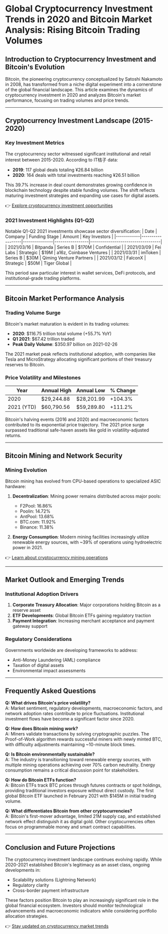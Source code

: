 # Global Cryptocurrency Investment Trends in 2020 and Bitcoin Market Analysis: Rising Bitcoin Trading Volumes

## Introduction to Cryptocurrency Investment and Bitcoin's Evolution

Bitcoin, the pioneering cryptocurrency conceptualized by Satoshi Nakamoto in 2008, has transformed from a niche digital experiment into a cornerstone of the global financial landscape. This article examines the dynamics of cryptocurrency investment in 2020 and analyzes Bitcoin's market performance, focusing on trading volumes and price trends.

---

## Cryptocurrency Investment Landscape (2015-2020)

### Key Investment Metrics
The cryptocurrency sector witnessed significant institutional and retail interest between 2015-2020. According to IT桔子 data:
- **2019**: 117 global deals totaling ¥26.84 billion
- **2020**: 164 deals with total investments reaching ¥26.51 billion

This 39.7% increase in deal count demonstrates growing confidence in blockchain technology despite stable funding volumes. The shift reflects maturing investment strategies and expanding use cases for digital assets.

👉 [Explore cryptocurrency investment opportunities](https://bit.ly/okx-bonus)

### 2021 Investment Highlights (Q1-Q2)
Notable Q1-Q2 2021 investments showcase sector diversification:
| Date       | Company         | Funding Stage | Amount          | Key Investors                     |
|------------|------------------|---------------|-----------------|-----------------------------------|
| 2021/03/16 | Bitpanda         | Series B      | $170M           | Confidential                      |
| 2021/03/09 | Fei Labs         | Strategic     | $19M            | a16z, Coinbase Ventures           |
| 2021/03/31 | imToken          | Series B      | $30M            | Qiming Venture Partners           |
| 2021/03/12 | FalconX          | Strategic     | $50M            | Tiger Global                      |

This period saw particular interest in wallet services, DeFi protocols, and institutional-grade trading platforms.

---

## Bitcoin Market Performance Analysis

### Trading Volume Surge
Bitcoin's market maturation is evident in its trading volumes:
- **2020**: $116.75 trillion total volume (+55.7% YoY)
- **Q1 2021**: $67.42 trillion traded
- **Peak Daily Volume**: $350.97 billion on 2021-02-26

The 2021 market peak reflects institutional adoption, with companies like Tesla and MicroStrategy allocating significant portions of their treasury reserves to Bitcoin.

### Price Volatility and Milestones
| Year       | Annual High     | Annual Low    | % Change |
|------------|------------------|---------------|----------|
| 2020       | $29,244.88       | $28,201.99    | +104.3%  |
| 2021 (YTD) | $60,790.56       | $59,289.80    | +111.2%  |

Bitcoin's halving events (2016 and 2020) and macroeconomic factors contributed to its exponential price trajectory. The 2021 price surge surpassed traditional safe-haven assets like gold in volatility-adjusted returns.

---

## Bitcoin Mining and Network Security

### Mining Evolution
Bitcoin mining has evolved from CPU-based operations to specialized ASIC hardware:
1. **Decentralization**: Mining power remains distributed across major pools:
   - F2Pool: 16.86%
   - Poolin: 14.72%
   - AntPool: 13.68%
   - BTC.com: 11.92%
   - Binance: 11.38%

2. **Energy Consumption**: Modern mining facilities increasingly utilize renewable energy sources, with ~39% of operations using hydroelectric power in 2021.

👉 [Learn about cryptocurrency mining operations](https://bit.ly/okx-bonus)

---

## Market Outlook and Emerging Trends

### Institutional Adoption Drivers
1. **Corporate Treasury Allocation**: Major corporations holding Bitcoin as a reserve asset
2. **ETF Developments**: Global Bitcoin ETFs gaining regulatory traction
3. **Payment Integration**: Increasing merchant acceptance and payment gateway support

### Regulatory Considerations
Governments worldwide are developing frameworks to address:
- Anti-Money Laundering (AML) compliance
- Taxation of digital assets
- Environmental impact assessments

---

## Frequently Asked Questions

**Q: What drives Bitcoin's price volatility?**  
A: Market sentiment, regulatory developments, macroeconomic factors, and network adoption rates contribute to price fluctuations. Institutional investment flows have become a significant factor since 2020.

**Q: How does Bitcoin mining work?**  
A: Miners validate transactions by solving cryptographic puzzles. The Proof-of-Work algorithm rewards successful miners with newly minted BTC, with difficulty adjustments maintaining ~10-minute block times.

**Q: Is Bitcoin environmentally sustainable?**  
A: The industry is transitioning toward renewable energy sources, with multiple mining operations achieving over 70% carbon neutrality. Energy consumption remains a critical discussion point for stakeholders.

**Q: How do Bitcoin ETFs function?**  
A: Bitcoin ETFs track BTC prices through futures contracts or spot holdings, providing traditional investors exposure without direct custody. The first global Bitcoin ETF launched in February 2021 with $145M in initial trading volume.

**Q: What differentiates Bitcoin from other cryptocurrencies?**  
A: Bitcoin's first-mover advantage, limited 21M supply cap, and established network effect distinguish it as digital gold. Other cryptocurrencies often focus on programmable money and smart contract capabilities.

---

## Conclusion and Future Projections

The cryptocurrency investment landscape continues evolving rapidly. While 2020-2021 established Bitcoin's legitimacy as an asset class, ongoing developments in:
- Scalability solutions (Lightning Network)
- Regulatory clarity
- Cross-border payment infrastructure

These factors position Bitcoin to play an increasingly significant role in the global financial ecosystem. Investors should monitor technological advancements and macroeconomic indicators while considering portfolio allocation strategies.

👉 [Stay updated on cryptocurrency market trends](https://bit.ly/okx-bonus)
